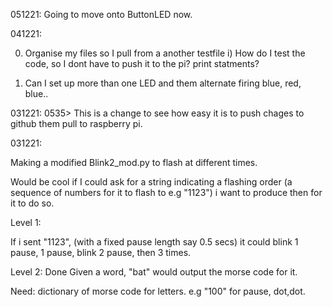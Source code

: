 051221: Going to move onto ButtonLED now.

041221:

0) Organise my files so I pull from a another testfile
i) How do I test the code, so I dont have to push it to the pi? print statments?

1) Can I set up more than one LED and them alternate firing blue, red, blue..



031221: 0535> This is a change to see how easy it is to push chages to github them pull to raspberry pi.

031221:

Making a modified Blink2_mod.py to flash at different times.

Would be cool if I could ask for a string indicating a flashing order (a sequence of numbers for it to flash to e.g "1123") i want to produce then for it to do so.

Level 1: 

If i sent "1123", (with a fixed pause length say 0.5 secs) it could blink 1 pause, 1 pause, blink 2 pause, then 3 times.

Level 2: Done
Given a word, "bat" would output the morse code for it.

Need: dictionary of morse code for letters. e.g "100" for pause, dot,dot.